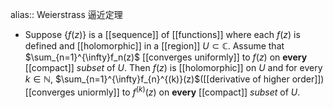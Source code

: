 alias:: Weierstrass 逼近定理

- Suppose $\{f(z)\}$ is a [[sequence]] of [[functions]] where each $f(z)$ is defined and [[holomorphic]] in a [[region]] $U\subset\mathbb{C}$.  Assume that $\sum_{n=1}^{\infty}f_n(z)$ [[converges uniformly]] to $f(z)$ on **every** [[compact]] *subset* of $U$. 
  Then $f(z)$ is [[holomorphic]] on $U$ and for every $k\in\mathbb{N}$, $\sum_{n=1}^{\infty}f_{n}^{(k)}(z)$([[derivative of higher order]]) [[converges uniormly]] to $f^{(k)}(z)$ on **every** [[compact]] *subset* of $U$.